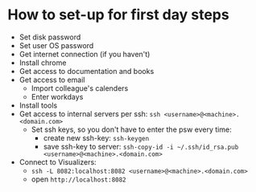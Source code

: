 # How to set-up for first day steps
* Set disk password 
* Set user OS password
* Get internet connection (if you haven't)
* Install chrome
* Get access to documentation and books
* Get access to email
    * Import colleague's calenders
    * Enter workdays
* Install tools
* Get access to internal servers per ssh:
    `ssh <username>@<machine>.<domain.com>`
    * Set ssh keys, so you don't have to enter the psw every time:
         * create new ssh-key: `ssh-keygen`
         * save ssh-key to server: `ssh-copy-id -i ~/.ssh/id_rsa.pub <username>@<machine>.<domain.com>`
* Connect to Visualizers:
    * `ssh -L 8082:localhost:8082 <username>@<machine>.<domain.com>`
    * open `http://localhost:8082`
